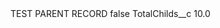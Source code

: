 <?xml version="1.0" encoding="UTF-8"?>
<CustomMetadata xmlns="http://soap.sforce.com/2006/04/metadata" xmlns:xsi="http://www.w3.org/2001/XMLSchema-instance" xmlns:xsd="http://www.w3.org/2001/XMLSchema">
    <label>TEST PARENT RECORD</label>
    <protected>false</protected>
    <values>
        <field>TotalChilds__c</field>
        <value xsi:type="xsd:double">10.0</value>
    </values>
</CustomMetadata>
